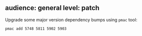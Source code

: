 audience: general
level: patch
---
Upgrade some major version dependency bumps using `pmac` tool:

`pmac add 5748 5811 5902 5903`
